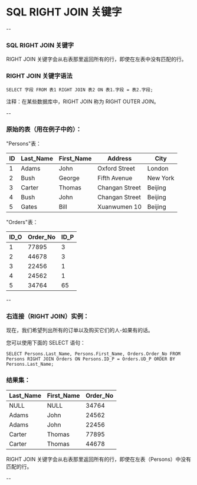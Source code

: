 # SQL RIGHT JOIN 关键字

--

### SQL RIGHT JOIN 关键字

RIGHT JOIN 关键字会从右表那里返回所有的行，即使在左表中没有匹配的行。

### RIGHT JOIN 关键字语法

```
SELECT 字段 FROM 表1 RIGHT JOIN 表2 ON 表1.字段 = 表2.字段;
```

注释：在某些数据库中，RIGHT JOIN 称为 RIGHT OUTER JOIN。

--

### 原始的表（用在例子中的）：

"Persons"表：

ID | Last_Name | First_Name | Address        | City
---|-----------|------------|----------------|---------
1  | Adams     | John       | Oxford Street  | London
2  | Bush      | George     | Fifth Avenue   | New York
3  | Carter    | Thomas     | Changan Street | Beijing
4  | Bush      | John       | Changan Street | Beijing
5  | Gates     | Bill       | Xuanwumen 10   | Beijing

"Orders"表：

ID_O | Order_No | ID_P
-----|----------|------
1    |    77895 |    3
2    |    44678 |    3
3    |    22456 |    1
4    |    24562 |    1
5    |    34764 |   65

--

### 右连接（RIGHT JOIN）实例：

现在，我们希望列出所有的订单以及购买它们的人-如果有的话。

您可以使用下面的 SELECT 语句：

```
SELECT Persons.Last_Name, Persons.First_Name, Orders.Order_No FROM Persons RIGHT JOIN Orders ON Persons.ID_P = Orders.UD_P ORDER BY Persons.Last_Name;
```

### 结果集：

Last_Name | First_Name | Order_No
----------|------------|---------
NULL      | NULL       |    34764 
Adams     | John       |    24562 
Adams     | John       |    22456 
Carter    | Thomas     |    77895 
Carter    | Thomas     |    44678 

RIGHT JOIN 关键字会从右表那里返回所有的行，即使在左表（Persons）中没有匹配的行。

--
